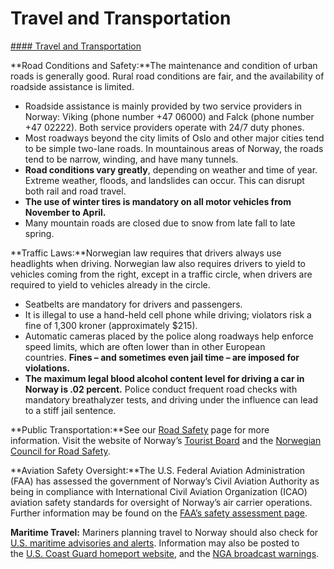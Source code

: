 # Travel and Transportation

[#### Travel and Transportation](javascript:void(0); "Travel and Transportation")

**Road Conditions and Safety:**The maintenance and condition of urban roads is generally good. Rural road conditions are fair, and the availability of roadside assistance is limited.

* Roadside assistance is mainly provided by two service providers in Norway: Viking (phone number +47 06000) and Falck (phone number +47 02222). Both service providers operate with 24/7 duty phones.
* Most roadways beyond the city limits of Oslo and other major cities tend to be simple two-lane roads. In mountainous areas of Norway, the roads tend to be narrow, winding, and have many tunnels.
* **Road conditions vary greatly**, depending on weather and time of year. Extreme weather, floods, and landslides can occur. This can disrupt both rail and road travel.
* **The use of winter tires is mandatory on all motor vehicles from November to April.**
* Many mountain roads are closed due to snow from late fall to late spring.

**Traffic Laws:**Norwegian law requires that drivers always use headlights when driving. Norwegian law also requires drivers to yield to vehicles coming from the right, except in a traffic circle, when drivers are required to yield to vehicles already in the circle.

* Seatbelts are mandatory for drivers and passengers.
* It is illegal to use a hand-held cell phone while driving; violators risk a fine of 1,300 kroner (approximately $215).
* Automatic cameras placed by the police along roadways help enforce speed limits, which are often lower than in other European countries. **Fines – and sometimes even jail time – are imposed for violations.**
* **The maximum legal blood alcohol content level for driving a car in Norway is .02 percent.** Police conduct frequent road checks with mandatory breathalyzer tests, and driving under the influence can lead to a stiff jail sentence.

**Public Transportation:**See our [Road Safety](https://travel.state.gov/content/travel/en/international-travel/before-you-go/driving-and-road-safety.html) page for more information. Visit the website of Norway’s [Tourist Board](https://www.visitnorway.com/plan-your-trip/getting-around/) and the [Norwegian Council for Road Safety](https://www.tryggtrafikk.no/om/norwegian-council-for-road-safety/).

**Aviation Safety Oversight:**The U.S. Federal Aviation Administration (FAA) has assessed the government of Norway’s Civil Aviation Authority as being in compliance with International Civil Aviation Organization (ICAO) aviation safety standards for oversight of Norway’s air carrier operations. Further information may be found on the [FAA’s safety assessment page](http://www.faa.gov/about/initiatives/iasa/).

**Maritime Travel:** Mariners planning travel to Norway should also check for [U.S. maritime advisories and alerts](https://www.maritime.dot.gov/msci-alerts). Information may also be posted to the [U.S. Coast Guard homeport website](https://homeport.uscg.mil/), and the [NGA broadcast warnings](https://msi.nga.mil/NGAPortal/MSI.portal;jsessionid=ZH8vhpMLsRlhyYmGhsQmq712yBFWrSvYnnNWfPFbZHtddspH3KzQ!863626413!-1887722738?_nfpb=true&_st=&_pageLabel=msi_portal_page_63).